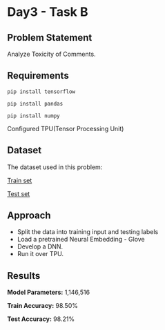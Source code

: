 # Day3 - Task B

## Problem Statement

Analyze Toxicity of Comments.

## Requirements

`pip install tensorflow`

`pip install pandas`

`pip install numpy`

Configured TPU(Tensor Processing Unit)

## Dataset

The dataset used in this problem:

[Train set](https://www.dropbox.com/s/ggl9krhh6dcwhhz/train.csv)

[Test set](https://www.dropbox.com/s/tst2y6mzwzbhxo3/test.csv)

## Approach

* Split the data into training input and testing labels
* Load a pretrained Neural Embedding - Glove
* Develop a DNN.
* Run it over TPU.

## Results

**Model Parameters:** 1,146,516

**Train Accuracy:** 98.50%

**Test Accuracy:** 98.21%

